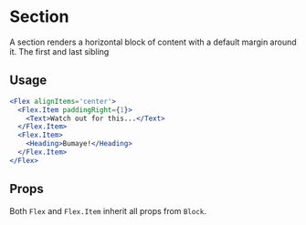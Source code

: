 # Section

A section renders a horizontal block of content with a default margin around it. The first and last
sibling

## Usage

```jsx
<Flex alignItems='center'>
  <Flex.Item paddingRight={1}>
    <Text>Watch out for this...</Text>
  </Flex.Item>
  <Flex.Item>
    <Heading>Bumaye!</Heading>
  </Flex.Item>
</Flex>
```

## Props

Both `Flex` and `Flex.Item` inherit all props from `Block`.

<!-- props(Flex) -->

<!-- props(Flex.Item) -->
